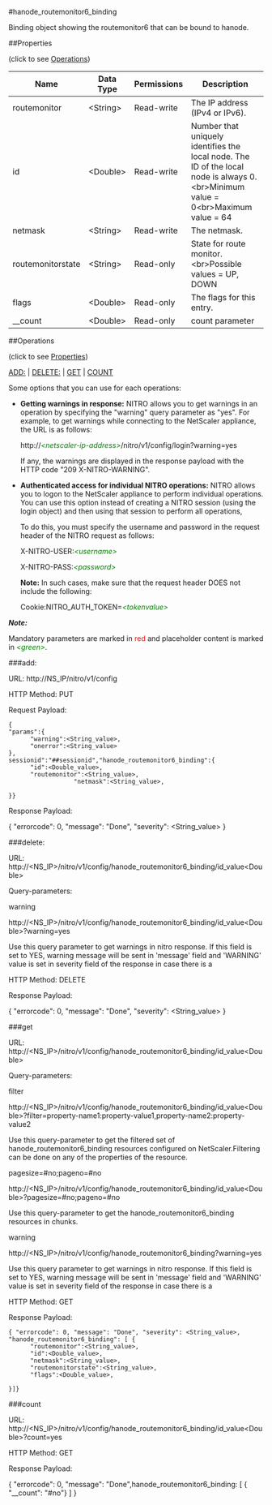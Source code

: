#hanode_routemonitor6_binding

Binding object showing the routemonitor6 that can be bound to hanode.


##Properties 
<span>(click to see [Operations](#operations))</span>


<table><thead><tr><th>Name</th><th> Data Type</th><th> Permissions</th><th>Description</th></tr></thead><tbody><tr><td>routemonitor</td><td>&lt;String></td><td>Read-write</td><td>The IP address (IPv4 or IPv6).</td><tr><tr><td>id</td><td>&lt;Double></td><td>Read-write</td><td>Number that uniquely identifies the local node. The ID of the local node is always 0.&lt;br>Minimum value = 0&lt;br>Maximum value = 64</td><tr><tr><td>netmask</td><td>&lt;String></td><td>Read-write</td><td>The netmask.</td><tr><tr><td>routemonitorstate</td><td>&lt;String></td><td>Read-only</td><td>State for route monitor.&lt;br>Possible values = UP, DOWN</td><tr><tr><td>flags</td><td>&lt;Double></td><td>Read-only</td><td>The flags for this entry.</td><tr><tr><td>__count</td><td>&lt;Double></td><td>Read-only</td><td>count parameter</td><tr></tbody></table>
##Operations 
<span>(click to see [Properties](#properties))</span>


[ADD:](#add:) | [DELETE:](#delete:) | [GET](#get) | [COUNT](#count)


Some options that you can use for each operations:
<ul><li><p><b>Getting warnings in response:</b> NITRO allows you to get warnings in an operation by specifying the "warning" query parameter as "yes". For example, to get warnings while connecting to the NetScaler appliance, the URL is as follows:</p><p>http://<span style="color:green;font-style:italic;">&lt;netscaler-ip-address&gt;</span>/nitro/v1/config/login?warning=yes</p><p>If any, the warnings are displayed in the response payload with the HTTP code "209 X-NITRO-WARNING".</p></li><li><p><b>Authenticated access for individual NITRO operations:</b> NITRO allows you to logon to the NetScaler appliance to perform individual operations. You can use this option instead of creating a NITRO session (using the login object) and then using that session to perform all operations,</p><p>To do this, you must specify the username and password in the request header of the NITRO request as follows:</p><p>X-NITRO-USER:<span style="color:green;font-style:italic;">&lt;username&gt;</span></p><p>X-NITRO-PASS:<span style="color:green;font-style:italic;">&lt;password&gt;</span></p><p><b>Note:</b> In such cases, make sure that the request header DOES not include the following:</p><p>Cookie:NITRO_AUTH_TOKEN=<span style="color:green;font-style:italic;">&lt;tokenvalue&gt;</span></p></li></ul>



***Note:*** 
Mandatory parameters are marked in <span style="color:#FF0000;">red</span> and placeholder content is marked in <span style="color:green;font-style:italic">&lt;green&gt;</span>.

###add:



URL: http://NS_IP/nitro/v1/config
HTTP Method: PUT
Request Payload: ```{"params":{      "warning":<String_value>,      "onerror":<String_value>},sessionid":"##sessionid","hanode_routemonitor6_binding":{      "id":<Double_value>,      "routemonitor":<String_value>,                  "netmask":<String_value>,}}```
Response Payload: 
{ "errorcode": 0, "message": "Done", "severity": <String_value> }


###delete:



URL: http://&lt;NS_IP&gt;/nitro/v1/config/hanode_routemonitor6_binding/id_value&lt;Double&gt;
Query-parameters:
warning
http://&lt;NS_IP&gt;/nitro/v1/config/hanode_routemonitor6_binding/id_value&lt;Double&gt;?warning=yes
Use this query parameter to get warnings in nitro response. If this field is set to YES, warning message will be sent in 'message' field and 'WARNING' value is set in severity field of the response in case there is a



HTTP Method: DELETE
Response Payload: 
{ "errorcode": 0, "message": "Done", "severity": <String_value> }


###get



URL: http://&lt;NS_IP&gt;/nitro/v1/config/hanode_routemonitor6_binding/id_value&lt;Double&gt;
Query-parameters:
filter
http://&lt;NS_IP&gt;/nitro/v1/config/hanode_routemonitor6_binding/id_value&lt;Double&gt;?filter=property-name1:property-value1,property-name2:property-value2
Use this query-parameter to get the filtered set of hanode_routemonitor6_binding resources configured on NetScaler.Filtering can be done on any of the properties of the resource.


pagesize=#no;pageno=#no
http://&lt;NS_IP&gt;/nitro/v1/config/hanode_routemonitor6_binding/id_value&lt;Double&gt;?pagesize=#no;pageno=#no
Use this query-parameter to get the hanode_routemonitor6_binding resources in chunks.


warning
http://&lt;NS_IP&gt;/nitro/v1/config/hanode_routemonitor6_binding?warning=yes
Use this query parameter to get warnings in nitro response. If this field is set to YES, warning message will be sent in 'message' field and 'WARNING' value is set in severity field of the response in case there is a



HTTP Method: GET
Response Payload: ```{ "errorcode": 0, "message": "Done", "severity": <String_value>, "hanode_routemonitor6_binding": [ {      "routemonitor":<String_value>,      "id":<Double_value>,      "netmask":<String_value>,      "routemonitorstate":<String_value>,      "flags":<Double_value>,}]}```



###count



URL: http://&lt;NS_IP&gt;/nitro/v1/config/hanode_routemonitor6_binding/id_value&lt;Double&gt;?count=yes
HTTP Method: GET
Response Payload: 
{ "errorcode": 0, "message": "Done",hanode_routemonitor6_binding: [ { "__count": "#no"} ] }


